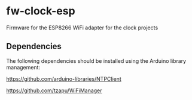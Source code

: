 # fw-clock-esp
Firmware for the ESP8266 WiFi adapter for the clock projects

## Dependencies

The following dependencies should be installed using the Arduino library management:

https://github.com/arduino-libraries/NTPClient

https://github.com/tzapu/WiFiManager
